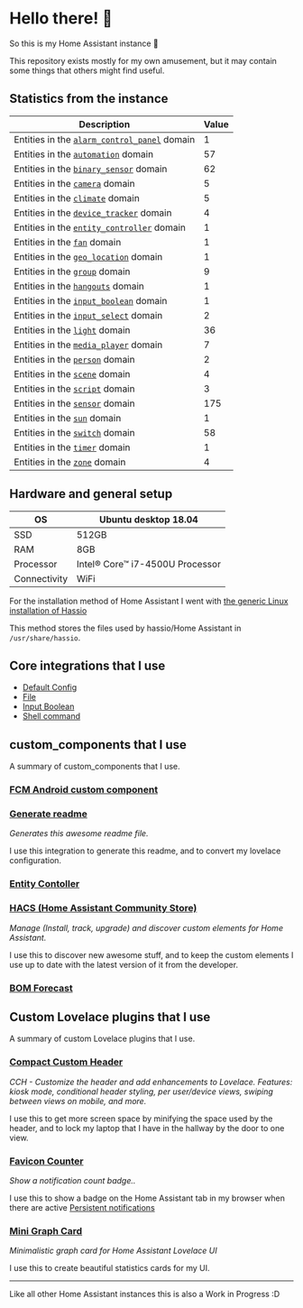 # Hello there! 👋

So this is my Home Assistant instance 🎉

This repository exists mostly for my own amusement, but it may contain some things that others might find useful.

## Statistics from the instance

Description | Value
-- | --
Entities in the [`alarm_control_panel`](https://www.home-assistant.io/components/alarm_control_panel) domain | 1
Entities in the [`automation`](https://www.home-assistant.io/components/automation) domain | 57
Entities in the [`binary_sensor`](https://www.home-assistant.io/components/binary_sensor) domain | 62
Entities in the [`camera`](https://www.home-assistant.io/components/camera) domain | 5
Entities in the [`climate`](https://www.home-assistant.io/components/climate) domain | 5
Entities in the [`device_tracker`](https://www.home-assistant.io/components/device_tracker) domain | 4
Entities in the [`entity_controller`](https://www.home-assistant.io/components/entity_controller) domain | 1
Entities in the [`fan`](https://www.home-assistant.io/components/fan) domain | 1
Entities in the [`geo_location`](https://www.home-assistant.io/components/geo_location) domain | 1
Entities in the [`group`](https://www.home-assistant.io/components/group) domain | 9
Entities in the [`hangouts`](https://www.home-assistant.io/components/hangouts) domain | 1
Entities in the [`input_boolean`](https://www.home-assistant.io/components/input_boolean) domain | 1
Entities in the [`input_select`](https://www.home-assistant.io/components/input_select) domain | 2
Entities in the [`light`](https://www.home-assistant.io/components/light) domain | 36
Entities in the [`media_player`](https://www.home-assistant.io/components/media_player) domain | 7
Entities in the [`person`](https://www.home-assistant.io/components/person) domain | 2
Entities in the [`scene`](https://www.home-assistant.io/components/scene) domain | 4
Entities in the [`script`](https://www.home-assistant.io/components/script) domain | 3
Entities in the [`sensor`](https://www.home-assistant.io/components/sensor) domain | 175
Entities in the [`sun`](https://www.home-assistant.io/components/sun) domain | 1
Entities in the [`switch`](https://www.home-assistant.io/components/switch) domain | 58
Entities in the [`timer`](https://www.home-assistant.io/components/timer) domain | 1
Entities in the [`zone`](https://www.home-assistant.io/components/zone) domain | 4

## Hardware and general setup

OS | Ubuntu desktop 18.04
-- | --
SSD | 512GB
RAM | 8GB
Processor | Intel® Core™ i7-4500U Processor
Connectivity | WiFi

For the installation method of Home Assistant I went with [the generic Linux installation of Hassio](https://www.home-assistant.io/hassio/installation/#alternative-install-on-a-generic-linux-host)

This method stores the files used by hassio/Home Assistant in `/usr/share/hassio`.

## Core integrations that I use

- [Default Config](https://www.home-assistant.io/components/default_config/)
- [File](https://www.home-assistant.io/components/file/)
- [Input Boolean](https://www.home-assistant.io/components/input_boolean/)
- [Shell command](https://www.home-assistant.io/components/shell_command/)


## custom_components that I use

A summary of custom_components that I use.

### [FCM Android custom component](https://github.com/Crewski/HANotify)

### [Generate readme](https://github.com/custom-components/readme)

_Generates this awesome readme file._

I use this integration to generate this readme, and to convert my lovelace configuration.

### [Entity Contoller](https://github.com/danobot/entity-controller/blob/master/README.md)

### [HACS (Home Assistant Community Store)](https://hacs.xyz)

_Manage (Install, track, upgrade) and discover custom elements for Home Assistant._

I use this to discover new awesome stuff, and to keep the custom elements I use up to date with the latest version of it from the developer.

### [BOM Forecast](https://github.com/davidfw1960/bom_forecast)


## Custom Lovelace plugins that I use

A summary of custom Lovelace plugins that I use.

### [Compact Custom Header](https://github.com/maykar/compact-custom-header)

_CCH - Customize the header and add enhancements to Lovelace. Features: kiosk mode, conditional header styling, per user/device views, swiping between views on mobile, and more._

I use this to get more screen space by minifying the space used by the header, and to lock my laptop that I have in the hallway by the door to one view.

### [Favicon Counter](https://github.com/custom-cards/favicon-counter)

_Show a notification count badge.._

I use this to show a badge on the Home Assistant tab in my browser when there are active [Persistent notifications](https://www.home-assistant.io/components/persistent_notification/)

### [Mini Graph Card](https://github.com/kalkih/mini-graph-card)

_Minimalistic graph card for Home Assistant Lovelace UI_

I use this to create beautiful statistics cards for my UI.

***

Like all other Home Assistant instances this is also a Work in Progress :D